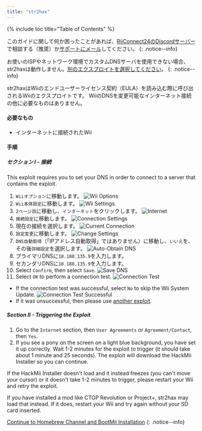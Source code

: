 ```yaml
---
title: "str2hax"
---
```


{% include toc title="Table of Contents" %}

このガイドに関して何か困ったことがあれば、[RiiConnect24のDiscordサーバー](https://discord.gg/rc24)で相談する（推奨）か[サポートにメール](mailto:support@riiconnect24.net)してください。
{: .notice--info}

お使いのISPやネットワーク環境でカスタムDNSサーバを使用できない場合、str2haxは動作しません。[別のエクスプロイトを選択してください](get-started)。
{: .notice--info}

str2haxはWiiのエンドユーザーライセンス契約（EULA）を読み込む際に呼び出されるWiiのエクスプロイトです。 WiiのDNSを変更可能なインターネット接続の他に必要なものはありません。

#### 必要なもの

* インターネットに接続されたWii

#### 手順

##### セクション I - 接続

This exploit requires you to set your DNS in order to connect to a server that contains the exploit.

1. `Wiiオプション`に移動します。 ![Wii Options](/images/RiiConnect24/Internet_1.png)
2. `Wii本体設定`に移動します。 ![Wii Settings](/images/RiiConnect24/Internet_2.png)
3. `2ページ目`に移動し、`インターネット`をクリックします。 ![Internet](/images/RiiConnect24/Internet_3.png)
4. `接続設定`に移動します。 ![Connection Settings](/images/RiiConnect24/Internet_4.png)
5. 現在の接続を選択します。 ![Current Connection](/images/RiiConnect24/Internet_5.png)
6. `設定変更`に移動します。 ![Change Settings](/images/RiiConnect24/Internet_6.png)
7. `DNS自動取得`（「IPアドレス自動取得」ではありません）に移動し、`いいえ`を、その後`詳細設定`を選択します。 ![Auto-Obtain DNS](/images/RiiConnect24/Internet_7.png)
8. プライマリDNSに`18.188.135.9`を入力します。
9. セカンダリDNSに`18.188.135.9`を入力します。
10. Select `Confirm`, then select `Save`. ![Save DNS](/images/RiiConnect24/Internet_10.png)
11. Select `OK` to perform a connection test. ![Connection Test](/images/RiiConnect24/Internet_11.png)
   - If the connection test was successful, select `No` to skip the Wii System Update. ![Connection Test Successful](/images/RiiConnect24/Internet_12.png)
   - If it was unsuccessful, then please use [another exploit](get-started).

##### Section II - Triggering the Exploit

1. Go to the `Internet` section, then `User Agreements` or `Agreement/Contact`, then `Yes`.
2. If you see a pony on the screen on a light blue background, you have set it up correctly. Wait 1-2 minutes for the exploit to trigger (it should take about 1 minute and 25 seconds). The exploit will download the HackMii Installer so you can continue.

If the HackMii Installer doesn't load and it instead freezes (you can't move your cursor) or it doesn't take 1-2 minutes to trigger, please restart your Wii and retry the exploit.

If you have installed a mod like CTGP Revolution or Project+, str2hax may load that instead. If it does, restart your Wii and try again without your SD card inserted.

[Continue to Homebrew Channel and BootMii Installation](hbc)
{: .notice--info}
